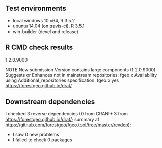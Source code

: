 ## Test environments

* local windows 10 x64, R 3.5.2
* ubuntu 14.04 (on travis-ci), R 3.5.1
* win-builder (devel and release)

## R CMD check results

1.2.0.9000

NOTE
New submission
Version contains large components (1.2.0.9000)
Suggests or Enhances not in mainstream repositories:
  fgeo.x
Availability using Additional_repositories specification:
  fgeo.x   yes   https://forestgeo.github.io/drat/

## Downstream dependencies

I checked 3 reverse dependencies (0 from CRAN + 3 from <https://forestgeo.github.io/drat/>; summary at <https://github.com/forestgeo/fgeo.tool/tree/master/revdep>):

 * I saw 0 new problems
 * I failed to check 0 packages
